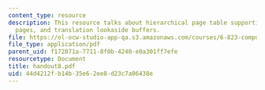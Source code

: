 ```yaml
---
content_type: resource
description: This resource talks about hierarchical page table supporting variable-sized
  pages, and translation lookaside buffers.
file: https://ol-ocw-studio-app-qa.s3.amazonaws.com/courses/6-823-computer-system-architecture-fall-2005/44d4212fb14b35e62ee8d23c7a06438e_handout8.pdf
file_type: application/pdf
parent_uid: f172871a-7711-8f0b-4240-e0a301ff7efe
resourcetype: Document
title: handout8.pdf
uid: 44d4212f-b14b-35e6-2ee8-d23c7a06438e
---
```

